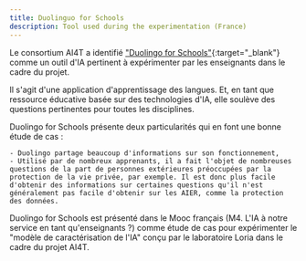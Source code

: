 ```yaml
---
title: Duolinguo for Schools
description: Tool used during the experimentation (France)
---
```


Le consortium AI4T a identifié ["Duolingo for Schools"](https://schools.duolingo.com/){:target="_blank"} comme un outil d'IA pertinent à expérimenter par les enseignants dans le cadre du projet.

Il s'agit d'une application d'apprentissage des langues. Et, en tant que ressource éducative basée sur des technologies d'IA, elle soulève des questions pertinentes pour toutes les disciplines.

Duolingo for Schools présente deux particularités qui en font une bonne étude de cas :

    - Duolingo partage beaucoup d'informations sur son fonctionnement,
    - Utilisé par de nombreux apprenants, il a fait l'objet de nombreuses questions de la part de personnes extérieures préoccupées par la protection de la vie privée, par exemple. Il est donc plus facile d'obtenir des informations sur certaines questions qu'il n'est généralement pas facile d'obtenir sur les AIER, comme la protection des données.

Duolingo for Schools est présenté dans le Mooc français (M4. L'IA à notre service en tant qu'enseignants ?) comme étude de cas pour expérimenter le "modèle de caractérisation de l'IA" conçu par le laboratoire Loria dans le cadre du projet AI4T.
